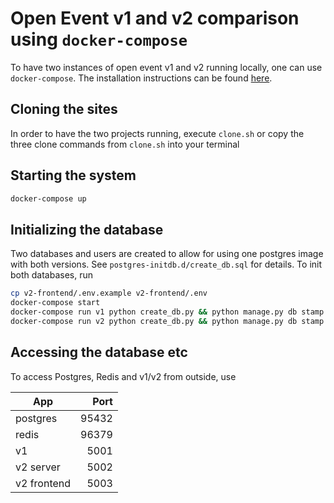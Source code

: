 # Open Event v1 and v2 comparison using `docker-compose`

To have two instances of open event v1 and v2 running locally, one can use `docker-compose`. The installation instructions can be found [here](https://docs.docker.com/compose/install/#install-compose).

## Cloning the sites

In order to have the two projects running, execute `clone.sh` or copy the three clone commands from `clone.sh` into your terminal

## Starting the system

```bash
docker-compose up
```

## Initializing the database

Two databases and users are created to allow for using one postgres image with both versions. See `postgres-initdb.d/create_db.sql` for details. To init both databases, run

```bash
cp v2-frontend/.env.example v2-frontend/.env
docker-compose start
docker-compose run v1 python create_db.py && python manage.py db stamp head 
docker-compose run v2 python create_db.py && python manage.py db stamp head
```

## Accessing the database etc

To access Postgres, Redis and v1/v2 from outside, use

**App** | **Port**
--- | ---:
postgres | 95432
redis | 96379
v1 | 5001
v2 server | 5002
v2 frontend | 5003

